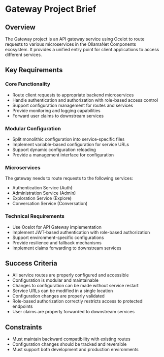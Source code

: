 # Gateway Project Brief

## Overview
The Gateway project is an API gateway service using Ocelot to route requests to various microservices in the OllamaNet Components ecosystem. It provides a unified entry point for client applications to access different services.

## Key Requirements

### Core Functionality
- Route client requests to appropriate backend microservices
- Handle authentication and authorization with role-based access control
- Support configuration management for routes and services
- Provide monitoring and logging capabilities
- Forward user claims to downstream services

### Modular Configuration
- Split monolithic configuration into service-specific files
- Implement variable-based configuration for service URLs
- Support dynamic configuration reloading
- Provide a management interface for configuration

### Microservices
The gateway needs to route requests to the following services:
- Authentication Service (Auth)
- Administration Service (Admin)
- Exploration Service (Explore)
- Conversation Service (Conversation)

### Technical Requirements
- Use Ocelot for API Gateway implementation
- Implement JWT-based authentication with role-based authorization
- Support environment-specific configurations
- Provide resilience and fallback mechanisms
- Implement claims forwarding to downstream services

## Success Criteria
- All service routes are properly configured and accessible
- Configuration is modular and maintainable
- Changes to configuration can be made without service restart
- Service URLs can be modified in a single location
- Configuration changes are properly validated
- Role-based authorization correctly restricts access to protected endpoints
- User claims are properly forwarded to downstream services

## Constraints
- Must maintain backward compatibility with existing routes
- Configuration changes should be tracked and reversible
- Must support both development and production environments